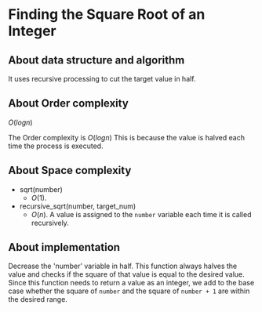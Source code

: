 # Finding the Square Root of an Integer

## About data structure and algorithm

It uses recursive processing to cut the target value in half.

## About Order complexity
$O(log n)$

The Order complexity is $O(log n)$
This is because the value is halved each time the process is executed.

## About Space complexity

- sqrt(number)
  - $O(1)$.
- recursive_sqrt(number, target_num)
  - $O(n)$. A value is assigned to the `number` variable each time it is called recursively.

## About implementation

Decrease the 'number' variable in half.
This function always halves the value and checks if the square of that value is equal to the desired value.
Since this function needs to return a value as an integer, we add to the base case whether the square of `number` and the square of `number + 1` are within the desired range.